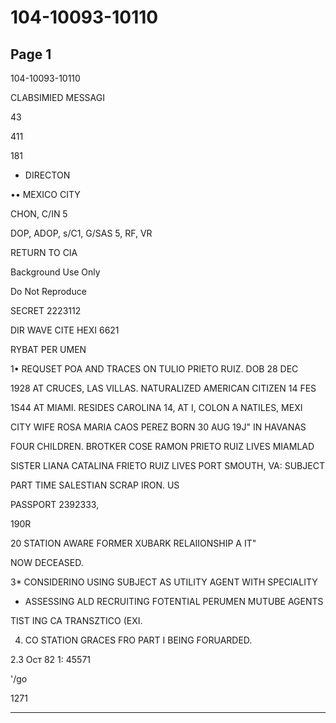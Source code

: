 # 104-10093-10110

## Page 1

104-10093-10110

CLABSIMIED MESSAGI

43

411

181

+ DIRECTON

•• MEXICO CITY

CHON, C/IN 5

DOP, ADOP, s/C1, G/SAS 5, RF, VR

RETURN TO CIA

Background Use Only

Do Not Reproduce

SECRET 2223112

DIR WAVE CITE HEXI 6621

RYBAT PER UMEN

1• REQUSET POA AND TRACES ON TULIO PRIETO RUIZ. DOB 28 DEC

1928 AT CRUCES, LAS VILLAS. NATURALIZED AMERICAN CITIZEN 14 FES

1S44 AT MIAMI. RESIDES CAROLINA 14, AT I, COLON A NATILES, MEXI

CITY WIFE ROSA MARIA CAOS PEREZ BORN 30 AUG 19J" IN HAVANAS

FOUR CHILDREN. BROTKER COSE RAMON PRIETO RUIZ LIVES MIAMLAD

SISTER LIANA CATALINA FRIETO RUIZ LIVES PORT SMOUTH, VA: SUBJECT

PART TIME SALESTIAN SCRAP IRON. US

PASSPORT 2392333,

190R

20 STATION AWARE FORMER XUBARK RELAIIONSHIP A IT"

NOW DECEASED.

3* CONSIDERINO USING SUBJECT AS UTILITY AGENT WITH SPECIALITY

* ASSESSING ALD RECRUITING FOTENTIAL PERUMEN MUTUBE AGENTS

TIST ING CA TRANSZTICO (EXI.

4. CO STATION GRACES FRO PART I BEING FORUARDED.

2.3 Ост 82 1: 45571

'/go

1271

---

